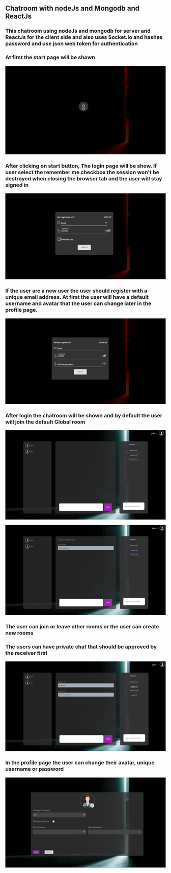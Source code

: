 ## Chatroom with nodeJs and Mongodb and ReactJs

### This chatroom using nodeJs and mongodb for server and ReactJs for the client side and also uses Socket.io and hashes password and use json web token for authentication

### At first the start page will be shown

![](./start.PNG "Start page")

### After clicking on start button, The login page will be show. If user select the remember me checkbox the session won't be destroyed when closing the browser tab and the user will stay signed in

![](./login.PNG "Login page")

### If the user are a new user the user should register with a unique email address. At first the user will have a default username and avatar that the user can change later in the profile page.

![](./register.PNG "Register page")

### After login the chatroom will be shown and by default the user will join the default Global room

![](./chat.PNG "chat page")

![](./chatting.PNG "chating page")

### The user can join or leave other rooms or the user can create new rooms



### The users can have private chat that should be approved by the receiver first

![](./private.PNG "private page")

### In the profile page the user can change their avatar, unique username or password

![](./profile.PNG "profile page")